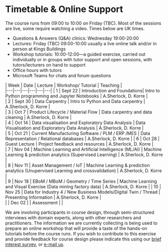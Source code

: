 # Timetable & Online Support

The course runs from 09:00 to 10:00 on Friday (TBC). <!-- Any activity will happen online on Collaborate. Collaborate can be accessed through this link:(LINK) -->
Most of the sessions are live, some require watching a video.
Times below are UK times.
* Questions & Answers (Q&A) clinics: Wednesday 19:00-20:00
* Lectures: Friday (TBC) 09:00-10:00 usually a live online talk and/or in person at Kings Buildings
* Workshop tutorials: 10:00-12:00—a guided exercise, carried out individually or in groups with tutor support and open sessions, with tutors/lecturers on hand to support
* Office hours with tutors
* Microsoft Teams for chats and forum questions

|  Week | Date | Lecture | Workshop/ Tutorial  | Teaching  |    
|---|---|---|---|---|---|
| 1 |  Sept 22 | Introduction and Foundations| Intro to Python programming and Jupyter Notebooks  | A.Sherlock, D. Korre  |  
| 2 | Sept 30  | Data Carpentry |  Intro to Python and Data carpentry |  A.Sherlock, D. Korre  |   
| 3 | Oct 7  | Product Lifecycle / Material Flow  |  Data carpentry and data cleaning |  A.Sherlock, D. Korre  |   
| 4 | Oct 14  | Data visualisation and Exploratory Data Analysis  | Data Visualisation and Exploratory Data Analysis  |  A.Sherlock, D. Korre  |   
| 5 | Oct 21  | Current Manufacturing Software / PLM / ERP /MES  |  Data Representation / Relational databases |  A.Sherlock, D. Korre  |
| 6 | Oct 28  | Guest Lecture  | Project feedback and resources  | A.Sherlock, D. Korre  |    
| 7 | Nov 04  | Machine Learning and Artificial Intelligence (ML/AI)  | Machine Learning & prediction analytics (Supervised Learning)   | A.Sherlock, D. Korre  |   
| 8 | Nov 11  | Asset Management / IoT  | Machine Learning & prediction analytics (Unupervised Learning and crossvalidation)  | A.Sherlock, D. Korre   |   
| 9 | Nov 18  | EBoM / MBoM / Geometry / Time Series | Machine Learning and Visual Exercise (Data mining factory data)  |  A.Sherlock, D. Korre  | 
| 10 | Nov 25  | Data for Industry 4 / New Business Models/Digital Twin / Thread |  Presenting Information  | A.Sherlock, D. Korre   |   
|  | Dec 02  |   | Assessment |  |   


<!-- Visual literacy and culture, visualisation design and target audience all account for differences in interpretation and use of visualisations. How do you design to ensure your audience receives the message you intend to deliver?

Our approach to teaching data visualisation is to present first foundational lectures in data visualisation, to build or improve on visual literacy. Successfully designing and implementing visualisations that inform the end user and/or support decision-making and task completion requires a combination of creativity, a scientific approach to methodology, context awareness and/or domain expertise.

We have learnt from experience in the field that a hands-on approach, often harnessing multiple perspectives on a data visualisation task, provides an advantage. Participants may complete the course at a distance and through online access of material (including recorded tutorials and demonstrations) and delivery of assignments and projects only. We will add value with a blended approach that supplement online learning with dedicated discussion and tutorial sessions, workshops and invited seminars, and individual "consultancy" sessions, via a virtual classroom. -->

We are involving participants in course design, through semi-structured interviews with domain experts, along with other researchers and practitioners. The information we are currently collecting is being used to prepare an online workshop that will provide a taste of the hands-on tutorials before the course runs. If you wish to contribute to this exercise and provide feedback for course design please indicate this using our [brief interest survey](https://forms.gle/9ZWPn8fDHZiDXNBR9), or [e-mail us](mailto:datascimanu@gmail.com).
